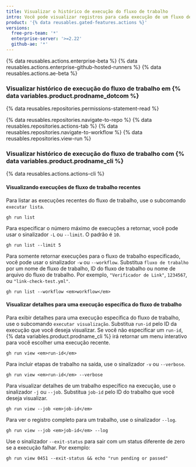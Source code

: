 ```yaml
---
title: Visualizar o histórico de execução do fluxo de trabalho
intro: Você pode visualizar registros para cada execução de um fluxo de trabalho. Os registros incluem a situação de cada trabalho e a etapa de um fluxo de trabalho.
product: '{% data reusables.gated-features.actions %}'
versions:
  free-pro-team: '*'
  enterprise-server: '>=2.22'
  github-ae: '*'
---
```


{% data reusables.actions.enterprise-beta %}
{% data reusables.actions.enterprise-github-hosted-runners %}
{% data reusables.actions.ae-beta %}

### Visualizar histórico de execução do fluxo de trabalho em {% data variables.product.prodname_dotcom %}

{% data reusables.repositories.permissions-statement-read %}

{% data reusables.repositories.navigate-to-repo %}
{% data reusables.repositories.actions-tab %}
{% data reusables.repositories.navigate-to-workflow %}
{% data reusables.repositories.view-run %}

### Visualizar histórico de execução do fluxo de trabalho com {% data variables.product.prodname_cli %}

{% data reusables.actions.actions-cli %}

#### Visualizando execuções de fluxo de trabalho recentes

Para listar as execuções recentes do fluxo de trabalho, use o subcomando `executar lista`.

```shell
gh run list
```

Para especificar o número máximo de execuções a retornar, você pode usar o sinalizador `-L` ou `--limit`. O padrão é `10`.

```shell
gh run list --limit 5
```

Para somente retornar execuções para o fluxo de trabalho especificado, você pode usar o sinalizador `-w` ou `--workflow`.  Substitua `fluxo de trabalho` por um nome de fluxo de trabalho, ID do fluxo de trabalho ou nome de arquivo do fluxo de trabalho. Por exemplo, `"Verificador de Link"`, `1234567`, ou `"link-check-test.yml"`.

```shell
gh run list --workflow <em>workflow</em>
```

#### Visualizar detalhes para uma execução específica do fluxo de trabalho

Para exibir detalhes para uma execução específica do fluxo de trabalho, use o subcomando `executar visualização`. Substitua `run-id` pelo ID da execução que você deseja visualizar. Se você não especificar um `run-id`, {% data variables.product.prodname_cli %} irá retornar um menu interativo para você escolher uma execução recente.

```shell
gh run view <em>run-id</em>
```

Para incluir etapas de trabalho na saída, use o sinalizador `-v` ou `--verbose`.

```shell
gh run view <em>run-id</em> --verbose
```

Para visualizar detalhes de um trabalho específico na execução, use o sinalizador `-j` ou `--job`.  Substitua `job-id` pelo ID do trabalho que você deseja visualizar.

```shell
gh run view --job <em>job-id</em>
```

Para ver o registro completo para um trabalho, use o sinalizador `--log`.

```shell
gh run view --job <em>job-id</em> --log
```

Use o sinalizador `--exit-status` para sair com um status diferente de zero se a execução falhar. Por exemplo:

```shell
gh run view 0451 --exit-status && echo "run pending or passed"
```
